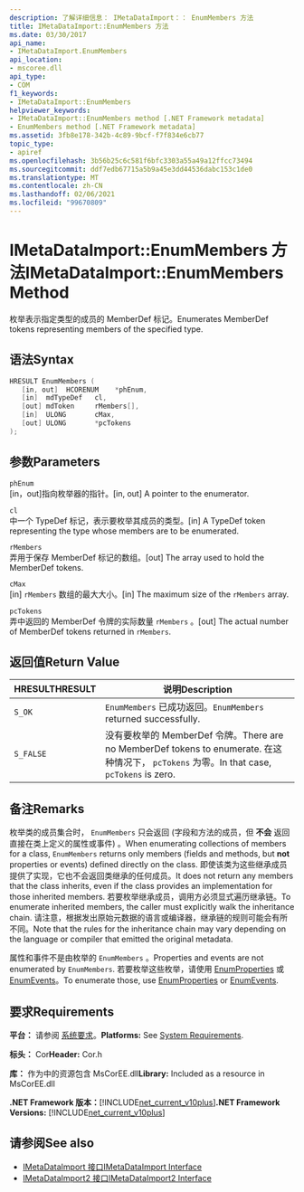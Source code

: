 ```yaml
---
description: 了解详细信息： IMetaDataImport：： EnumMembers 方法
title: IMetaDataImport::EnumMembers 方法
ms.date: 03/30/2017
api_name:
- IMetaDataImport.EnumMembers
api_location:
- mscoree.dll
api_type:
- COM
f1_keywords:
- IMetaDataImport::EnumMembers
helpviewer_keywords:
- IMetaDataImport::EnumMembers method [.NET Framework metadata]
- EnumMembers method [.NET Framework metadata]
ms.assetid: 3fb8e178-342b-4c89-9bcf-f7f834e6cb77
topic_type:
- apiref
ms.openlocfilehash: 3b56b25c6c581f6bfc3303a55a49a12ffcc73494
ms.sourcegitcommit: ddf7edb67715a5b9a45e3dd44536dabc153c1de0
ms.translationtype: MT
ms.contentlocale: zh-CN
ms.lasthandoff: 02/06/2021
ms.locfileid: "99670809"
---
```

# <a name="imetadataimportenummembers-method"></a><span data-ttu-id="dae3c-103">IMetaDataImport::EnumMembers 方法</span><span class="sxs-lookup"><span data-stu-id="dae3c-103">IMetaDataImport::EnumMembers Method</span></span>

<span data-ttu-id="dae3c-104">枚举表示指定类型的成员的 MemberDef 标记。</span><span class="sxs-lookup"><span data-stu-id="dae3c-104">Enumerates MemberDef tokens representing members of the specified type.</span></span>  
  
## <a name="syntax"></a><span data-ttu-id="dae3c-105">语法</span><span class="sxs-lookup"><span data-stu-id="dae3c-105">Syntax</span></span>  
  
```cpp  
HRESULT EnumMembers (
   [in, out]  HCORENUM    *phEnum,
   [in]  mdTypeDef   cl,
   [out] mdToken     rMembers[],
   [in]  ULONG       cMax,
   [out] ULONG       *pcTokens  
);  
```  
  
## <a name="parameters"></a><span data-ttu-id="dae3c-106">参数</span><span class="sxs-lookup"><span data-stu-id="dae3c-106">Parameters</span></span>  

 `phEnum`  
 <span data-ttu-id="dae3c-107">[in，out]指向枚举器的指针。</span><span class="sxs-lookup"><span data-stu-id="dae3c-107">[in, out] A pointer to the enumerator.</span></span>  
  
 `cl`  
 <span data-ttu-id="dae3c-108">中一个 TypeDef 标记，表示要枚举其成员的类型。</span><span class="sxs-lookup"><span data-stu-id="dae3c-108">[in] A TypeDef token representing the type whose members are to be enumerated.</span></span>  
  
 `rMembers`  
 <span data-ttu-id="dae3c-109">弄用于保存 MemberDef 标记的数组。</span><span class="sxs-lookup"><span data-stu-id="dae3c-109">[out] The array used to hold the MemberDef tokens.</span></span>  
  
 `cMax`  
 <span data-ttu-id="dae3c-110">[in] `rMembers` 数组的最大大小。</span><span class="sxs-lookup"><span data-stu-id="dae3c-110">[in] The maximum size of the `rMembers` array.</span></span>  
  
 `pcTokens`  
 <span data-ttu-id="dae3c-111">弄中返回的 MemberDef 令牌的实际数量 `rMembers` 。</span><span class="sxs-lookup"><span data-stu-id="dae3c-111">[out] The actual number of MemberDef tokens returned in `rMembers`.</span></span>  
  
## <a name="return-value"></a><span data-ttu-id="dae3c-112">返回值</span><span class="sxs-lookup"><span data-stu-id="dae3c-112">Return Value</span></span>  
  
|<span data-ttu-id="dae3c-113">HRESULT</span><span class="sxs-lookup"><span data-stu-id="dae3c-113">HRESULT</span></span>|<span data-ttu-id="dae3c-114">说明</span><span class="sxs-lookup"><span data-stu-id="dae3c-114">Description</span></span>|  
|-------------|-----------------|  
|`S_OK`|<span data-ttu-id="dae3c-115">`EnumMembers` 已成功返回。</span><span class="sxs-lookup"><span data-stu-id="dae3c-115">`EnumMembers` returned successfully.</span></span>|  
|`S_FALSE`|<span data-ttu-id="dae3c-116">没有要枚举的 MemberDef 令牌。</span><span class="sxs-lookup"><span data-stu-id="dae3c-116">There are no MemberDef tokens to enumerate.</span></span> <span data-ttu-id="dae3c-117">在这种情况下， `pcTokens` 为零。</span><span class="sxs-lookup"><span data-stu-id="dae3c-117">In that case, `pcTokens` is zero.</span></span>|  
  
## <a name="remarks"></a><span data-ttu-id="dae3c-118">备注</span><span class="sxs-lookup"><span data-stu-id="dae3c-118">Remarks</span></span>  

 <span data-ttu-id="dae3c-119">枚举类的成员集合时， `EnumMembers` 只会返回 (字段和方法的成员，但 **不会** 返回直接在类上定义的属性或事件) 。</span><span class="sxs-lookup"><span data-stu-id="dae3c-119">When enumerating collections of members for a class, `EnumMembers` returns only members (fields and methods, but **not** properties or events) defined directly on the class.</span></span> <span data-ttu-id="dae3c-120">即使该类为这些继承成员提供了实现，它也不会返回类继承的任何成员。</span><span class="sxs-lookup"><span data-stu-id="dae3c-120">It does not return any members that the class inherits, even if the class provides an implementation for those inherited members.</span></span> <span data-ttu-id="dae3c-121">若要枚举继承成员，调用方必须显式遍历继承链。</span><span class="sxs-lookup"><span data-stu-id="dae3c-121">To enumerate inherited members, the caller must explicitly walk the inheritance chain.</span></span> <span data-ttu-id="dae3c-122">请注意，根据发出原始元数据的语言或编译器，继承链的规则可能会有所不同。</span><span class="sxs-lookup"><span data-stu-id="dae3c-122">Note that the rules for the inheritance chain may vary depending on the language or compiler that emitted the original metadata.</span></span>

 <span data-ttu-id="dae3c-123">属性和事件不是由枚举的 `EnumMembers` 。</span><span class="sxs-lookup"><span data-stu-id="dae3c-123">Properties and events are not enumerated by `EnumMembers`.</span></span> <span data-ttu-id="dae3c-124">若要枚举这些枚举，请使用 [EnumProperties](imetadataimport-enumproperties-method.md) 或 [EnumEvents](imetadataimport-enumevents-method.md)。</span><span class="sxs-lookup"><span data-stu-id="dae3c-124">To enumerate those, use [EnumProperties](imetadataimport-enumproperties-method.md) or [EnumEvents](imetadataimport-enumevents-method.md).</span></span>
  
## <a name="requirements"></a><span data-ttu-id="dae3c-125">要求</span><span class="sxs-lookup"><span data-stu-id="dae3c-125">Requirements</span></span>  

 <span data-ttu-id="dae3c-126">**平台：** 请参阅 [系统要求](../../get-started/system-requirements.md)。</span><span class="sxs-lookup"><span data-stu-id="dae3c-126">**Platforms:** See [System Requirements](../../get-started/system-requirements.md).</span></span>  
  
 <span data-ttu-id="dae3c-127">**标头：** Cor</span><span class="sxs-lookup"><span data-stu-id="dae3c-127">**Header:** Cor.h</span></span>  
  
 <span data-ttu-id="dae3c-128">**库：** 作为中的资源包含 MsCorEE.dll</span><span class="sxs-lookup"><span data-stu-id="dae3c-128">**Library:** Included as a resource in MsCorEE.dll</span></span>  
  
 <span data-ttu-id="dae3c-129">**.NET Framework 版本：**[!INCLUDE[net_current_v10plus](../../../../includes/net-current-v10plus-md.md)]</span><span class="sxs-lookup"><span data-stu-id="dae3c-129">**.NET Framework Versions:** [!INCLUDE[net_current_v10plus](../../../../includes/net-current-v10plus-md.md)]</span></span>  
  
## <a name="see-also"></a><span data-ttu-id="dae3c-130">请参阅</span><span class="sxs-lookup"><span data-stu-id="dae3c-130">See also</span></span>

- [<span data-ttu-id="dae3c-131">IMetaDataImport 接口</span><span class="sxs-lookup"><span data-stu-id="dae3c-131">IMetaDataImport Interface</span></span>](imetadataimport-interface.md)
- [<span data-ttu-id="dae3c-132">IMetaDataImport2 接口</span><span class="sxs-lookup"><span data-stu-id="dae3c-132">IMetaDataImport2 Interface</span></span>](imetadataimport2-interface.md)
